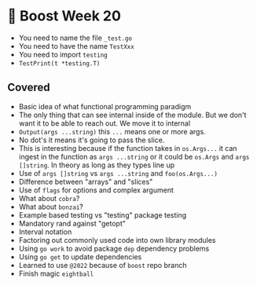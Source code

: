 # 🧙 Boost Week 20

* You need to name the file `_test.go`
* You need to have the name `TestXxx`
* You need to import `testing`
* `TestPrint(t *testing.T)`


## Covered

* Basic idea of what functional programming paradigm
* The only thing that can see internal inside of the module. But we
  don't want it to be able to reach out. We move it to internal
* `Output(args ...string)` this `...` means one or more args.
* No dot's it means it's going to pass the slice.
* This is interesting because if the function takes in `os.Args...` it
  can ingest in the function as `args ...string` or it could be
  `os.Args` and `args []string`. In theory as long as they types line up
* Use of `args []string` vs `args ...string` and `foo(os.Args...)`
* Difference between "arrays" and "slices"
* Use of `flags` for options and complex argument
* What about `cobra`?
* What about `bonzai`?
* Example based testing vs "testing" package testing
* Mandatory rand against "getopt"
* Interval notation
* Factoring out commonly used code into own library modules
* Using `go work` to avoid package `dep` dependency problems
* Using `go get` to update dependencies
* Learned to use `@2022` because of `boost` repo branch
* Finish magic `eightball`





